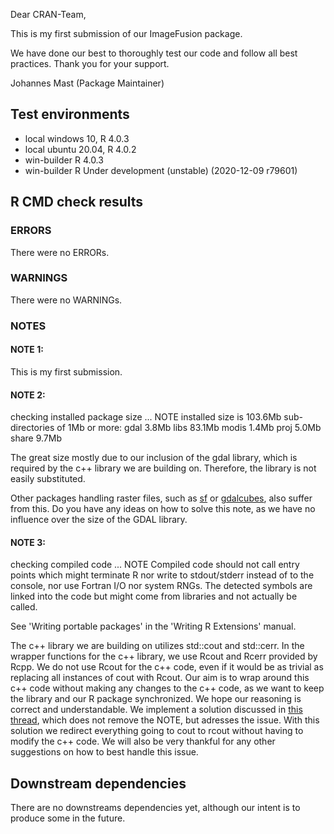 Dear CRAN-Team,

This is my first submission of our ImageFusion package. 

We have done our best to thoroughly test our code and follow all best practices.
Thank you for your support.

Johannes Mast (Package Maintainer)

## Test environments
* local windows 10, R 4.0.3
* local ubuntu 20.04, R 4.0.2
* win-builder  R 4.0.3
* win-builder  R Under development (unstable) (2020-12-09 r79601)

## R CMD check results

### ERRORS

There were no ERRORs.

### WARNINGS

There were no WARNINGs.

### NOTES
#### NOTE 1:
This is my first submission.

#### NOTE 2:
checking installed package size ... NOTE
    installed size is 103.6Mb
    sub-directories of 1Mb or more:
      gdal    3.8Mb
      libs   83.1Mb
      modis   1.4Mb
      proj    5.0Mb
      share   9.7Mb
      
The great size mostly due to our inclusion of the gdal library, which is required by the c++ library we are building on. Therefore, the library is not easily substituted.

Other packages handling raster files, such as [sf](https://cran.r-project.org/web/packages/sf/index.html) or [gdalcubes](https://cran.r-project.org/web/packages/gdalcubes/index.html), also suffer from 
this.
Do you have any ideas on how to solve this note, as we have no influence over the size of the GDAL library.

#### NOTE 3:
checking compiled code ... NOTE
  Compiled code should not call entry points which might terminate R nor
  write to stdout/stderr instead of to the console, nor use Fortran I/O
  nor system RNGs. The detected symbols are linked into the code but
  might come from libraries and not actually be called.
  
  See 'Writing portable packages' in the 'Writing R Extensions' manual.

The c++ library we are building on utilizes std::cout and std::cerr.
In the wrapper functions for the c++ library, we use Rcout and Rcerr provided
by Rcpp. We do not use Rcout for the c++ code, even if it would be as trivial as
replacing all instances of cout with Rcout.
Our aim is to wrap around this c++ code without making any changes to the c++ code,
as we want to keep the library and our R package synchronized. 
We hope our reasoning is correct and understandable. 
We implement a solution discussed in [this thread](http://lists.r-forge.r-project.org/pipermail/rcpp-devel/2018-October/010162.html), which does not remove the NOTE, but adresses the issue. With this solution we redirect everything going to cout to rcout without having to modify the c++ code.
We will also be very thankful for any other suggestions on how to best handle this issue.

## Downstream dependencies

There are no downstreams dependencies yet, although our intent is to produce some in the future.